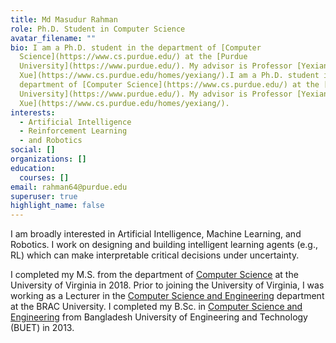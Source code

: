 ```yaml
---
title: Md Masudur Rahman
role: Ph.D. Student in Computer Science
avatar_filename: ""
bio: I am a Ph.D. student in the department of [Computer
  Science](https://www.cs.purdue.edu/) at the [Purdue
  University](https://www.purdue.edu/). My advisor is Professor [Yexiang
  Xue](https://www.cs.purdue.edu/homes/yexiang/).I am a Ph.D. student in the
  department of [Computer Science](https://www.cs.purdue.edu/) at the [Purdue
  University](https://www.purdue.edu/). My advisor is Professor [Yexiang
  Xue](https://www.cs.purdue.edu/homes/yexiang/).
interests:
  - Artificial Intelligence
  - Reinforcement Learning
  - and Robotics
social: []
organizations: []
education:
  courses: []
email: rahman64@purdue.edu
superuser: true
highlight_name: false
---
```



I am broadly interested in Artificial Intelligence, Machine Learning, and Robotics. I work on designing and building intelligent learning agents (e.g., RL) which can make interpretable critical decisions under uncertainty.

I completed my M.S. from the department of [Computer Science](https://engineering.virginia.edu/departments/computer-science) at the University of Virginia in 2018. Prior to joining the University of Virginia, I was working as a Lecturer in the [Computer Science and Engineering](http://www.bracu.ac.bd/academics/departments/computer-science-and-engineering) department at the BRAC University. I completed my B.Sc. in [Computer Science and Engineering](http://cse.buet.ac.bd/) from Bangladesh University of Engineering and Technology (BUET) in 2013.